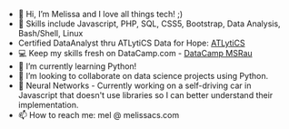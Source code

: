 - 👋 Hi, I’m Melissa and I love all things tech! ;)
- 👀 Skills include Javascript, PHP, SQL, CSS5, Bootstrap, Data Analysis, Bash/Shell, Linux
- Certified DataAnalyst thru ATLytiCS Data for Hope: <a href="https://atlytics.org/units/education/">ATLytiCS</a>
- :computer: Keep my skills fresh on DataCamp.com - <a href="https://www.datacamp.com/portfolio/melissa-s-rau">DataCamp MSRau</a>                                         
- 🌱 I’m currently learning Python!
- 💞️ I’m looking to collaborate on data science projects using Python.
- 🌱 Neural Networks - Currently working on a self-driving car in Javascript that doesn't use libraries so I can better understand their implementation.
- 📫 How to reach me: mel @ melissacs.com

<!---
melrauinaz/melrauinaz is a ✨ special ✨ repository because its `README.md` (this file) appears on your GitHub profile.
You can click the Preview link to take a look at your changes..
--->
